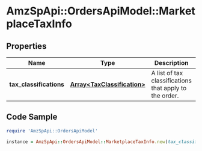 # AmzSpApi::OrdersApiModel::MarketplaceTaxInfo

## Properties

Name | Type | Description | Notes
------------ | ------------- | ------------- | -------------
**tax_classifications** | [**Array&lt;TaxClassification&gt;**](TaxClassification.md) | A list of tax classifications that apply to the order. | [optional] 

## Code Sample

```ruby
require 'AmzSpApi::OrdersApiModel'

instance = AmzSpApi::OrdersApiModel::MarketplaceTaxInfo.new(tax_classifications: null)
```



